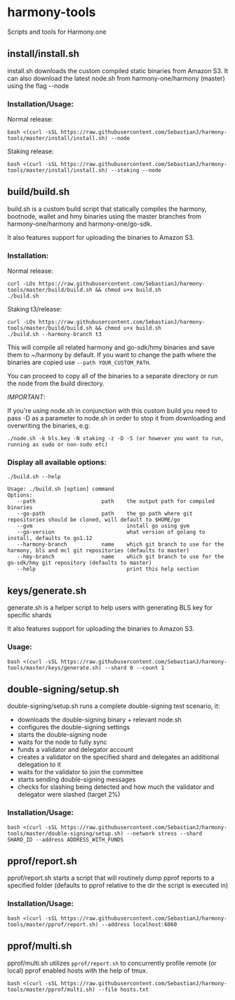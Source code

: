 # harmony-tools
Scripts and tools for Harmony.one

## install/install.sh
install.sh downloads the custom compiled static binaries from Amazon S3. It can also download the latest node.sh from harmony-one/harmony (master) using the flag --node

### Installation/Usage:

Normal release:
```
bash <(curl -sSL https://raw.githubusercontent.com/SebastianJ/harmony-tools/master/install/install.sh) --node
```

Staking release:
```
bash <(curl -sSL https://raw.githubusercontent.com/SebastianJ/harmony-tools/master/install/install.sh) --staking --node
```

## build/build.sh
build.sh is a custom build script that statically compiles the harmony, bootnode, wallet and hmy binaries using the master branches from harmony-one/harmony and harmony-one/go-sdk.

It also features support for uploading the binaries to Amazon S3.

### Installation:

Normal release:
```
curl -LOs https://raw.githubusercontent.com/SebastianJ/harmony-tools/master/build/build.sh && chmod u+x build.sh
./build.sh
```

Staking t3/release:
```
curl -LOs https://raw.githubusercontent.com/SebastianJ/harmony-tools/master/build/build.sh && chmod u+x build.sh
./build.sh --harmony-branch t3
```

This will compile all related harmony and go-sdk/hmy binaries and save them to ~/harmony by default. If you want to change the path where the binaries are copied use `--path YOUR_CUSTOM_PATH`.

You can proceed to copy all of the binaries to a separate directory or run the node from the build directory.

*IMPORTANT*:

If you're using node.sh in conjunction with this custom build you need to pass -D as a parameter to node.sh in order to stop it from downloading and overwriting the binaries, e.g:

```
./node.sh -k bls.key -N staking -z -D -S (or however you want to run, running as sudo or non-sudo etc)
```

### Display all available options:
```
./build.sh --help
```

```
Usage: ./build.sh [option] command
Options:
   --path                     path    the output path for compiled binaries
   --go-path                  path    the go path where git repositories should be cloned, will default to $HOME/go
   --gvm                              install go using gvm
   --go-version                       what version of golang to install, defaults to go1.12
   --harmony-branch           name    which git branch to use for the harmony, bls and mcl git repositories (defaults to master)
   --hmy-branch               name    which git branch to use for the go-sdk/hmy git repository (defaults to master)
   --help                             print this help section
```

## keys/generate.sh
generate.sh is a helper script to help users with generating BLS key for specific shards

It also features support for uploading the binaries to Amazon S3.

### Usage:

```
bash <(curl -sSL https://raw.githubusercontent.com/SebastianJ/harmony-tools/master/keys/generate.sh) --shard 0 --count 1
```


## double-signing/setup.sh
double-signing/setup.sh runs a complete double-signing test scenario, it:

- downloads the double-signing binary + relevant node.sh
- configures the double-signing settings
- starts the double-signing node
- waits for the node to fully sync
- funds a validator and delegator account
- creates a validator on the specified shard and delegates an additional delegation to it
- waits for the validator to join the committee
- starts sending double-signing messages
- checks for slashing being detected and how much the validator and delegator were slashed (target 2%)

### Installation/Usage:

```
bash <(curl -sSL https://raw.githubusercontent.com/SebastianJ/harmony-tools/master/double-signing/setup.sh) --network stress --shard SHARD_ID --address ADDRESS_WITH_FUNDS
```

## pprof/report.sh
pprof/report.sh starts a script that will routinely dump pprof reports to a specified folder (defaults to pprof relative to the dir the script is executed in)

### Installation/Usage:

```
bash <(curl -sSL https://raw.githubusercontent.com/SebastianJ/harmony-tools/master/pprof/report.sh) --address localhost:6060
```

## pprof/multi.sh
pprof/multi.sh utilizes `pprof/report.sh` to concurrently profile remote (or local) pprof enabled hosts with the help of tmux.

```
bash <(curl -sSL https://raw.githubusercontent.com/SebastianJ/harmony-tools/master/pprof/multi.sh) --file hosts.txt
```
